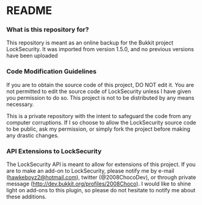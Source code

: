 # README #

### What is this repository for? ###

This repository is meant as an online backup for the Bukkit project LockSecurity. It was imported from version 1.5.0, and no previous versions have been uploaded

### Code Modification Guidelines ###

If you are to obtain the source code of this project, DO NOT edit it. You are not permitted to edit the source code of LockSecurity unless I have given you permission to do so. This project is not to be distributed by any means necessary. 

This is a private repository with the intent to safeguard the code from any computer corruptions. If I so choose to allow the LockSecurity source code to be public, ask my permission, or simply fork the project before making any drastic changes.

### API Extensions to LockSecurity ###

The LockSecurity API is meant to allow for extensions of this project. If you are to make an add-on to LockSecurity, please notify me by e-mail (hawkeboyz2@hotmail.com), twitter (@2008ChocoDev), or through private message (http://dev.bukkit.org/profiles/2008Choco). I would like to shine light on add-ons to this plugin, so please do not hesitate to notify me about these additions.